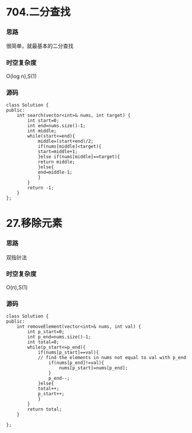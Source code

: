 # 704.二分查找
### 思路
很简单，就最基本的二分查找
### 时空复杂度
O(log n),S(1)

### 源码
```
class Solution {
public:
	int search(vector<int>& nums, int target) {
		int start=0;
		int end=nums.size()-1;
		int middle;
		while(start<=end){
			middle=(start+end)/2;
			if(nums[middle]<target){
			start=middle+1;
			}else if(nums[middle]==target){
			return middle;
			}else{
			end=middle-1;
			}
		}
		return -1;
	}
};
```

# 27.移除元素

### 思路
双指针法
### 时空复杂度
O(n),S(1)

### 源码
```
class Solution {
public:
	int removeElement(vector<int>& nums, int val) {
		int p_start=0;
		int p_end=nums.size()-1;
		int total=0;
		while(p_start<=p_end){
			if(nums[p_start]==val){
			// find the elements in nums not equal to val with p_end
				if(nums[p_end]!=val){
					nums[p_start]=nums[p_end];
				}
				p_end--;
			}else{
			total++;
			p_start++;
			}
		}
		return total;
	}

};
```
